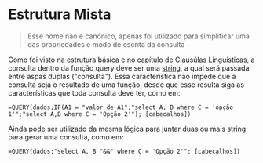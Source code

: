 # Estrutura Mista

> Esse nome não é canônico, apenas foi utilizado para simplificar uma das propriedades e modo de escrita da consulta

Como foi visto na estrutura básica e no capítulo de [Clausúlas Linguísticas](./baseStructure.md#estrutura-da-consulta), a consulta dentro da função query deve ser uma [string](../../DBConcepts.md#string), a qual será passada entre aspas duplas ("consulta"). Essa característica não impede que a consulta seja o resultado de uma função, desde que esse resulta siga as características que toda consulta deve ter, como em:

```
=QUERY(dados;IF(A1 = "valor de A1";"select A, B where C = 'opção 1'";"select A,B where C = 'Opção 2'"); [cabecalhos])
```

Ainda pode ser utilizado da mesma lógica para juntar duas ou mais [string](../../DBConcepts.md#string) para gerar uma consulta, como em:

```
=QUERY(dados;"select A, B "&&" where C = 'Opção 2'"; [cabecalhos])
```
